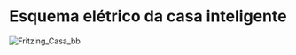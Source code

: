 # Esquema elétrico da casa inteligente

![Fritzing_Casa_bb](https://github.com/Miqueias431/Projeto_Integrador/assets/129800730/5097f65d-fba8-47ba-81fa-64c2b11d66c5)
